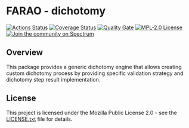 # FARAO - dichotomy
[![Actions Status](https://github.com/farao-community/farao-dichotomy/workflows/CI/badge.svg)](https://github.com/farao-community/farao-dichotomy/actions)
[![Coverage Status](https://sonarcloud.io/api/project_badges/measure?project=com.farao-community.farao%3Afarao-dichotomy&metric=coverage)](https://sonarcloud.io/component_measures?id=com.farao-community.farao%3Afarao-dichotomy&metric=coverage)
[![Quality Gate](https://sonarcloud.io/api/project_badges/measure?project=com.farao-community.farao%3Afarao-dichotomy&metric=alert_status)](https://sonarcloud.io/dashboard?id=com.farao-community.farao%3Afarao-dichotomy)
[![MPL-2.0 License](https://img.shields.io/badge/license-MPL_2.0-blue.svg)](https://www.mozilla.org/en-US/MPL/2.0/)
[![Join the community on Spectrum](https://withspectrum.github.io/badge/badge.svg)](https://spectrum.chat/farao-community)

## Overview

This package provides a generic dichotomy engine that allows creating custom dichotomy process by
providing specific validation strategy and dichotomy step result implementation.

## License

This project is licensed under the Mozilla Public License 2.0 - see the [LICENSE.txt](https://github.com/farao-community/farao-core/blob/master/LICENSE.txt) file for details.
 
